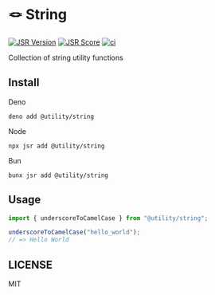 # 🪢 String

[![JSR Version](https://jsr.io/badges/@utility/string)](https://jsr.io/@utility/string)
[![JSR Score](https://jsr.io/badges/@utility/string/score)](https://jsr.io/@utility/string/score)
[![ci](https://github.com/utilityjs/string/actions/workflows/test.yml/badge.svg)](https://github.com/utilityjs/string/actions/workflows/test.yml)

Collection of string utility functions

Install
------

Deno

```shell
deno add @utility/string
```

Node

```shell
npx jsr add @utility/string
```

Bun

```shell
bunx jsr add @utility/string
```


Usage
-----

```typescript
import { underscoreToCamelCase } from "@utility/string";

underscoreToCamelCase("hello_world");
// => Hello World
```

LICENSE
-------
MIT
